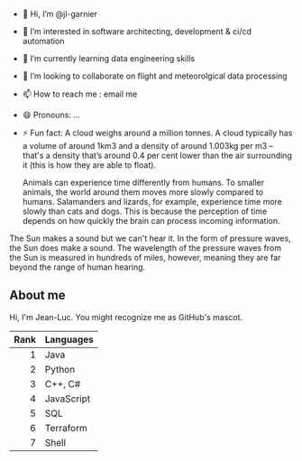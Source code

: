 - 👋 Hi, I’m @jl-garnier
- 👀 I’m interested in software architecting, development & ci/cd automation
- 🌱 I’m currently learning data engineering skills
- 💞️ I’m looking to collaborate on flight and meteorolgical data processing
- 📫 How to reach me : email me
- 😄 Pronouns: ...
- ⚡ Fun fact:
  A cloud weighs around a million tonnes. A cloud typically has a volume of around 1km3 and a density of around 1.003kg per m3 – that's a density that’s around 0.4 per cent lower than the air surrounding it (this is how they are able to float).

  Animals can experience time differently from humans. To smaller animals, the world around them moves more slowly compared to humans. Salamanders and lizards, for example, experience time more slowly than cats and dogs. This is because the perception of time depends on how quickly the brain can process incoming information.

The Sun makes a sound but we can't hear it. In the form of pressure waves, the Sun does make a sound. The wavelength of the pressure waves from the Sun is measured in hundreds of miles, however, meaning they are far beyond the range of human hearing.

<!---
jl-garnier/jl-garnier is a ✨ special ✨ repository because its `README.md` (this file) appears on your GitHub profile.
You can click the Preview link to take a look at your changes.
--->

## About me

Hi, I'm Jean-Luc. You might recognize me as GitHub's mascot.

| Rank | Languages |
|-----:|-----------|
|     1| Java      |
|     2| Python    |
|     3| C++, C#   |
|     4| JavaScript|
|     5| SQL       |
|     6| Terraform |
|     7| Shell     |
